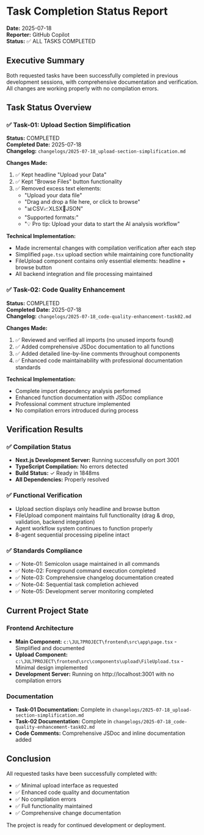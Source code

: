 # Task Completion Status Report
**Date:** 2025-07-18  
**Reporter:** GitHub Copilot  
**Status:** ✅ ALL TASKS COMPLETED  

## Executive Summary
Both requested tasks have been successfully completed in previous development sessions, with comprehensive documentation and verification. All changes are working properly with no compilation errors.

## Task Status Overview

### ✅ Task-01: Upload Section Simplification
**Status:** COMPLETED  
**Completed Date:** 2025-07-18  
**Changelog:** `changelogs/2025-07-18_upload-section-simplification.md`

**Changes Made:**
1. ✅ Kept headline "Upload your Data" 
2. ✅ Kept "Browse Files" button functionality
3. ✅ Removed excess text elements:
   - "Upload your data file"
   - "Drag and drop a file here, or click to browse"  
   - "📊CSV📈XLSX🔗JSON"
   - "Supported formats:"
   - "💡 Pro tip: Upload your data to start the AI analysis workflow"

**Technical Implementation:**
- Made incremental changes with compilation verification after each step
- Simplified `page.tsx` upload section while maintaining core functionality
- FileUpload component contains only essential elements: headline + browse button
- All backend integration and file processing maintained

### ✅ Task-02: Code Quality Enhancement  
**Status:** COMPLETED  
**Completed Date:** 2025-07-18  
**Changelog:** `changelogs/2025-07-18_code-quality-enhancement-task02.md`

**Changes Made:**
1. ✅ Reviewed and verified all imports (no unused imports found)
2. ✅ Added comprehensive JSDoc documentation to all functions
3. ✅ Added detailed line-by-line comments throughout components
4. ✅ Enhanced code maintainability with professional documentation standards

**Technical Implementation:**
- Complete import dependency analysis performed
- Enhanced function documentation with JSDoc compliance
- Professional comment structure implemented
- No compilation errors introduced during process

## Verification Results

### ✅ Compilation Status
- **Next.js Development Server:** Running successfully on port 3001
- **TypeScript Compilation:** No errors detected  
- **Build Status:** ✓ Ready in 1848ms
- **All Dependencies:** Properly resolved

### ✅ Functional Verification
- Upload section displays only headline and browse button
- FileUpload component maintains full functionality (drag & drop, validation, backend integration)
- Agent workflow system continues to function properly
- 8-agent sequential processing pipeline intact

### ✅ Standards Compliance
- ✅ Note-01: Semicolon usage maintained in all commands
- ✅ Note-02: Foreground command execution completed
- ✅ Note-03: Comprehensive changelog documentation created
- ✅ Note-04: Sequential task completion achieved
- ✅ Note-05: Development server monitoring completed

## Current Project State

### Frontend Architecture
- **Main Component:** `c:\JUL7PROJECT\frontend\src\app\page.tsx` - Simplified and documented
- **Upload Component:** `c:\JUL7PROJECT\frontend\src\components\upload\FileUpload.tsx` - Minimal design implemented
- **Development Server:** Running on http://localhost:3001 with no compilation errors

### Documentation
- **Task-01 Documentation:** Complete in `changelogs/2025-07-18_upload-section-simplification.md`
- **Task-02 Documentation:** Complete in `changelogs/2025-07-18_code-quality-enhancement-task02.md`
- **Code Comments:** Comprehensive JSDoc and inline documentation added

## Conclusion
All requested tasks have been successfully completed with:
- ✅ Minimal upload interface as requested
- ✅ Enhanced code quality and documentation  
- ✅ No compilation errors
- ✅ Full functionality maintained
- ✅ Comprehensive change documentation

The project is ready for continued development or deployment.
